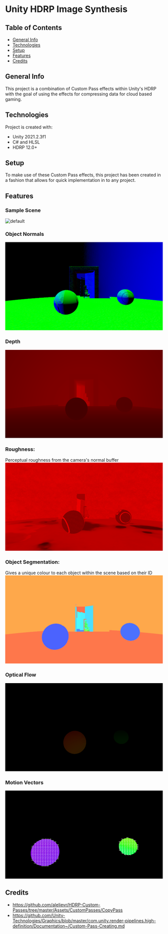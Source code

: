 # Unity HDRP Image Synthesis
 
## Table of Contents
* [General Info](#general-info)
* [Technologies](#technologies)
* [Setup](#setup)
* [Features](#features)
* [Credits](#credits)

## General Info
This project is a combination of Custom Pass effects within Unity's HDRP with the goal of using the effects for compressing data for cloud based gaming.
	
## Technologies
Project is created with:
* Unity 2021.2.3f1
* C# and HLSL
* HDRP 12.0+
	
## Setup
To make use of these Custom Pass effects, this project has been created in a fashion that allows for quick implementation in to any project.

## Features

### Sample Scene
![default](https://github.com/Dylarno/Unity-HDRP-Image-Synthesis/blob/main/GIFs/color.gif)

### Object Normals
![normals](https://github.com/Dylarno/Unity-HDRP-Image-Synthesis/blob/main/GIFs/normalmap.gif)

### Depth
![depth](https://github.com/Dylarno/Unity-HDRP-Image-Synthesis/blob/main/GIFs/depth.gif)

### Roughness:
Perceptual roughness from the camera's normal buffer
![roughness](https://github.com/Dylarno/Unity-HDRP-Image-Synthesis/blob/main/GIFs/rough.gif)

### Object Segmentation:
Gives a unique colour to each object within the scene based on their ID
![object segmentation](https://github.com/Dylarno/Unity-HDRP-Image-Synthesis/blob/main/GIFs/objectID.gif)

### Optical Flow
![optical flow](https://github.com/Dylarno/Unity-HDRP-Image-Synthesis/blob/main/GIFs/opticalflow.gif)

### Motion Vectors
![motion vectors](https://github.com/Dylarno/Unity-HDRP-Image-Synthesis/blob/main/GIFs/motionvectors.gif)

## Credits
* https://github.com/alelievr/HDRP-Custom-Passes/tree/master/Assets/CustomPasses/CopyPass
* https://github.com/Unity-Technologies/Graphics/blob/master/com.unity.render-pipelines.high-definition/Documentation~/Custom-Pass-Creating.md
